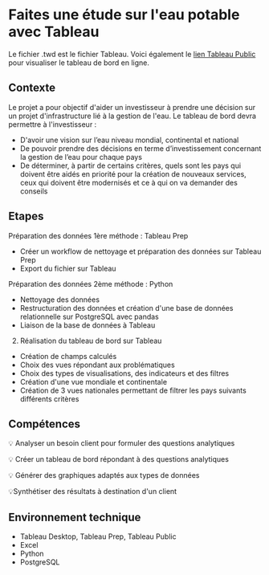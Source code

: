 # Faites une étude sur l'eau potable avec Tableau
Le fichier .twd est le fichier Tableau.
Voici également le [lien Tableau Public](https://public.tableau.com/app/profile/raphael.belleil/viz/Projet_8_OpenClassrooms/Projet8?publish=yes) pour visualiser le tableau de bord en ligne.

## Contexte
Le projet a pour objectif d'aider un investisseur à prendre une décision sur un projet d'infrastructure lié à la gestion de l'eau.
Le tableau de bord devra permettre à l'investisseur :
- D'avoir une vision sur l’eau niveau mondial, continental et national
- De pouvoir prendre des décisions en terme d’investissement concernant la gestion de l’eau pour chaque pays 
- De déterminer, à partir de certains critères, quels sont les pays qui doivent être aidés en priorité pour la création de nouveaux services, ceux qui doivent être modernisés et ce à qui on va demander des conseils 


## Etapes

Préparation des données 1ère méthode : Tableau Prep
- Créer un workflow de nettoyage et préparation des données sur Tableau Prep
- Export du fichier sur Tableau

Préparation des données 2ème méthode : Python
- Nettoyage des données
- Restructuration des données et création d'une base de données relationnelle sur PostgreSQL avec pandas
- Liaison de la base de données à Tableau

2. Réalisation du tableau de bord sur Tableau
- Création de champs calculés
- Choix des vues répondant aux problématiques
- Choix des types de visualisations, des indicateurs et des filtres
- Création d'une vue mondiale et continentale
- Création de 3 vues nationales permettant de filtrer les pays suivants différents critères 

## Compétences

:bulb: Analyser un besoin client pour formuler des questions analytiques

:bulb: Créer un tableau de bord répondant à des questions analytiques

:bulb: Générer des graphiques adaptés aux types de données

:bulb:Synthétiser des résultats à destination d'un client

## Environnement technique
- Tableau Desktop, Tableau Prep, Tableau Public
- Excel
- Python
- PostgreSQL



